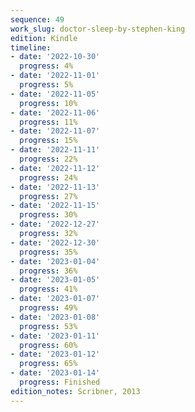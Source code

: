 ```yaml
---
sequence: 49
work_slug: doctor-sleep-by-stephen-king
edition: Kindle
timeline:
- date: '2022-10-30'
  progress: 4%
- date: '2022-11-01'
  progress: 5%
- date: '2022-11-05'
  progress: 10%
- date: '2022-11-06'
  progress: 11%
- date: '2022-11-07'
  progress: 15%
- date: '2022-11-11'
  progress: 22%
- date: '2022-11-12'
  progress: 24%
- date: '2022-11-13'
  progress: 27%
- date: '2022-11-15'
  progress: 30%
- date: '2022-12-27'
  progress: 32%
- date: '2022-12-30'
  progress: 35%
- date: '2023-01-04'
  progress: 36%
- date: '2023-01-05'
  progress: 41%
- date: '2023-01-07'
  progress: 49%
- date: '2023-01-08'
  progress: 53%
- date: '2023-01-11'
  progress: 60%
- date: '2023-01-12'
  progress: 65%
- date: '2023-01-14'
  progress: Finished
edition_notes: Scribner, 2013
---
```


